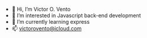 - 👋 Hi, I’m Victor O. Vento
- 👀 I’m interested in Javascript back-end development
- 🌱 I’m currently learning express
- 📫 victorovento@icloud.com

<!---
victorovento/victorovento is a ✨ special ✨ repository because its `README.md` (this file) appears on your GitHub profile.
You can click the Preview link to take a look at your changes.
--->
